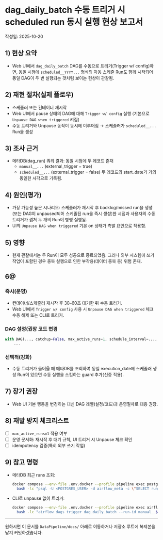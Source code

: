 # dag_daily_batch 수동 트리거 시 scheduled run 동시 실행 현상 보고서

작성일: 2025-10-20

## 1) 현상 요약
- Web UI에서 `dag_daily_batch` DAG를 수동으로 트리거(Trigger w/ config)하면,
  동일 시점에 `scheduled__YYYY...` 형식의 자동 스케줄 Run도 함께 시작되어
  동일 DAG이 두 번 실행되는 것처럼 보이는 현상이 관찰됨.

## 2) 재현 절차(실제 플로우)
- 스케줄러 또는 컨테이너 재시작
- Web UI에서 pause 상태의 DAG에 대해 `Trigger w/ config` 실행 (기본으로 `Unpause DAG when triggered` 켜짐)
- 수동 트리거와 Unpause 동작이 동시에 이루어짐 → 스케줄러가 `scheduled__...` Run을 생성

## 3) 조사 근거
- 메타DB(dag_run) 쿼리 결과: 동일 시점에 두 레코드 존재
  - `manual__...` (external_trigger = true)
  - `scheduled__...` (external_trigger = false)
  두 레코드의 start_date가 거의 동일한 시각으로 기록됨.

## 4) 원인(평가)
- 가장 가능성 높은 시나리오: 스케줄러가 재시작 후 backlog/missed run을 생성(또는 DAG이 unpaused되어 스케줄된 run을 즉시 생성)한 시점과 사용자의 수동 트리거가 겹쳐 두 개의 Run이 병행 실행됨.
- UI의 `Unpause DAG when triggered` 기본 on 상태가 촉발 요인으로 작용함.

## 5) 영향
- 현재 관찰에서는 두 Run이 모두 성공으로 종료되었음. 그러나 외부 시스템에 쓰기 작업이 포함된 경우 중복 실행으로 인한 부작용(데이터 중복 등) 위험 존재.

## 6@
### 즉시(운영)
- 컨테이너/스케줄러 재시작 후 30–60초 대기한 뒤 수동 트리거.
- Web UI에서 `Trigger w/ config` 사용 시 `Unpause DAG when triggered` 체크 수동 해제 또는 CLI로 트리거.

### DAG 설정(권장 코드 변경
  ```python
  with DAG(..., catchup=False, max_active_runs=1, schedule_interval=..., start_date=..., ) as dag:
      ...
  ```

### 선택적(강화)
- 수동 트리거가 들어올 때 메타DB를 조회하여 동일 execution_date에 스케줄러 생성 Run이 있으면 수동 실행을 스킵하는 guard 추가(신중 적용).

## 7) 장기 권장
- Web UI 기본 행동을 변경하는 대신 DAG 레벨(설정/코드)과 운영절차로 대응 권장.

## 8) 재발 방지 체크리스트
- [ ] `max_active_runs=1` 적용 여부
- [ ] 운영 문서화: 재시작 후 대기 규칙, UI 트리거 시 Unpause 체크 확인
- [ ] idempotency 검증(특히 외부 쓰기 작업)

## 9) 참고 명령
- 메타DB 최근 runs 조회:
  ```bash
  docker compose --env-file .env.docker --profile pipeline exec postgres-airflow \ 
    bash -lc "psql -U <POSTGRES_USER> -d airflow_meta -c \"SELECT run_id,state,external_trigger,start_date FROM dag_run WHERE dag_id='dag_daily_batch' ORDER BY start_date DESC LIMIT 50;\""
  ```
- CLI로 unpause 없이 트리거:
  ```bash
  docker compose --env-file .env.docker --profile pipeline exec airflow-scheduler \ 
    bash -lc "airflow dags trigger dag_daily_batch --run-id manual__$(date -u +%Y%m%dT%H%M%SZ)"
  ```

---

원하시면 이 문서를 `DataPipeline/docs/` 아래로 이동하거나 저장소 루트에 복제본을 남겨 커밋하겠습니다.


